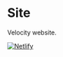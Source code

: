 # Site
Velocity website.

[![Netlify](https://img.shields.io/netlify/15eda28e-2cdc-4a9d-94f1-af1ea44e7b36?logo=netlify&logoColor=white&style=for-the-badge)](https://velocity-discord.netlify.app/)
